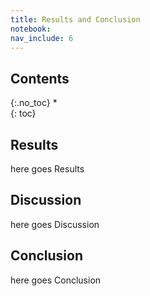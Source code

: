 ```yaml
---
title: Results and Conclusion
notebook: 
nav_include: 6
---
```



## Contents
{:.no_toc}
*  
{: toc}


## Results

here goes Results

## Discussion

here goes Discussion

## Conclusion

here goes Conclusion